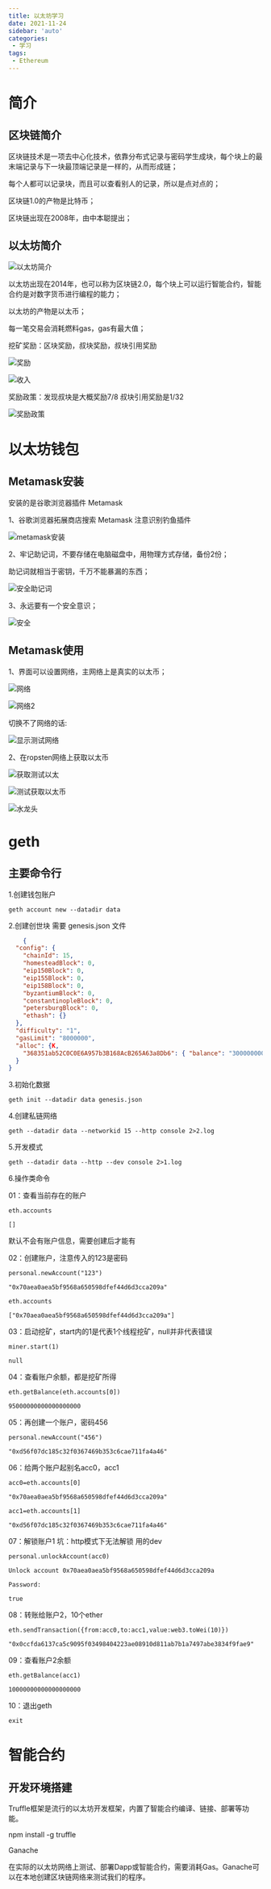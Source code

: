 ```yaml
---
title: 以太坊学习
date: 2021-11-24
sidebar: 'auto'
categories:
 - 学习
tags:
 - Ethereum
---
```


# 简介

## 区块链简介

区块链技术是一项去中心化技术，依靠分布式记录与密码学生成块，每个块上的最末端记录与下一块最顶端记录是一样的，从而形成链；

每个人都可以记录块，而且可以查看别人的记录，所以是点对点的；

区块链1.0的产物是比特币；

区块链出现在2008年，由中本聪提出；

## 以太坊简介

![以太坊简介](./images/desc.png)

以太坊出现在2014年，也可以称为区块链2.0，每个块上可以运行智能合约，智能合约是对数字货币进行编程的能力；

以太坊的产物是以太币；

每一笔交易会消耗燃料gas，gas有最大值；

挖矿奖励：区块奖励，叔块奖励，叔块引用奖励

![奖励](./images/reward.png)

![收入](./images/reward2.png)

奖励政策：发现叔块是大概奖励7/8  叔块引用奖励是1/32

![奖励政策](./images/reward3.png)

# 以太坊钱包

## Metamask安装

安装的是谷歌浏览器插件 Metamask

1、谷歌浏览器拓展商店搜索 Metamask 注意识别钓鱼插件

![metamask安装](./images/metamask.png)

2、牢记助记词，不要存储在电脑磁盘中，用物理方式存储，备份2份；

助记词就相当于密钥，千万不能暴漏的东西；

![安全助记词](./images/anquan1.png)

3、永远要有一个安全意识；

![安全](./images/anquan.png)


## Metamask使用

1、界面可以设置网络，主网络上是真实的以太币；

![网络](./images/network.png)

![网络2](./images/network2.png)

切换不了网络的话:

![显示测试网络](./images/testwork.png)


2、在ropsten网络上获取以太币

![获取测试以太](./images/test2.png)

![测试获取以太币](./images/test1.png)

![水龙头](./images/test3.png)




# geth 

## 主要命令行
1.创建钱包账户

    geth account new --datadir data

2.创建创世块 需要 genesis.json 文件

```json
    {
  "config": {
    "chainId": 15,
    "homesteadBlock": 0,
    "eip150Block": 0,
    "eip155Block": 0,
    "eip158Block": 0,
    "byzantiumBlock": 0,
    "constantinopleBlock": 0,
    "petersburgBlock": 0,
    "ethash": {}
  },
  "difficulty": "1",
  "gasLimit": "8000000",
  "alloc": {K,
    "368351ab52C0C0E6A957b3B168AcB265A63a8Db6": { "balance": "300000000000000" }
  }
}
```


3.初始化数据

    geth init --datadir data genesis.json


4.创建私链网络

    geth --datadir data --networkid 15 --http console 2>2.log


5.开发模式 

    geth --datadir data --http --dev console 2>1.log

6.操作类命令

01：查看当前存在的账户

    eth.accounts

    []

默认不会有账户信息，需要创建后才能有

02：创建账户，注意传入的123是密码

    personal.newAccount("123")

    "0x70aea0aea5bf9568a650598dfef44d6d3cca209a"

    eth.accounts

    ["0x70aea0aea5bf9568a650598dfef44d6d3cca209a"]

03：启动挖矿，start内的1是代表1个线程挖矿，null并非代表错误

    miner.start(1)

    null


04：查看账户余额，都是挖矿所得

    eth.getBalance(eth.accounts[0])

    95000000000000000000

05：再创建一个账户，密码456

    personal.newAccount("456")

    "0xd56f07dc185c32f0367469b353c6cae711fa4a46"

06：给两个账户起别名acc0，acc1

    acc0=eth.accounts[0]

    "0x70aea0aea5bf9568a650598dfef44d6d3cca209a"

    acc1=eth.accounts[1]

    "0xd56f07dc185c32f0367469b353c6cae711fa4a46"

07：解锁账户1 坑：http模式下无法解锁 用的dev

    personal.unlockAccount(acc0)

    Unlock account 0x70aea0aea5bf9568a650598dfef44d6d3cca209a

    Password: 

    true


08：转账给账户2，10个ether

    eth.sendTransaction({from:acc0,to:acc1,value:web3.toWei(10)})

    "0x0ccfda6137ca5c9095f03498404223ae08910d811ab7b1a7497abe3834f9fae9"

09：查看账户2余额

    eth.getBalance(acc1)

    10000000000000000000

10：退出geth

    exit



# 智能合约

## 开发环境搭建


Truffle框架是流行的以太坊开发框架，内置了智能合约编译、链接、部署等功能。

npm install -g truffle

Ganache

在实际的以太坊网络上测试、部署Dapp或智能合约，需要消耗Gas。Ganache可以在本地创建区块链网络来测试我们的程序。                                                                                                                                                                                                          





